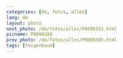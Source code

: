 ```yaml
---
categories: [de, fotos, alles]
lang: de
layout: photo
next_photo: /de/fotos/alles/P0000323.html
picname: P0000384
prev_photo: /de/fotos/alles/P0000385.html
tags: [Feigenbaum]
---
```

